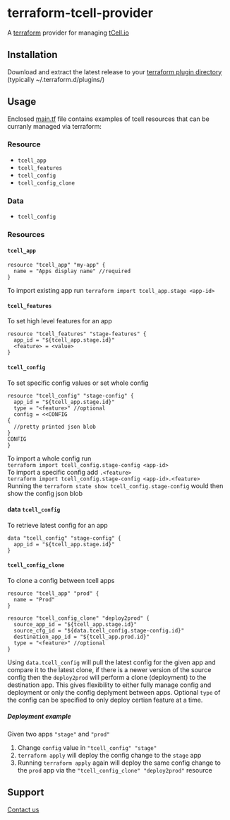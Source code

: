 # terraform-tcell-provider
A [terraform](https://www.terraform.io/) provider for managing [tCell.io](https://www.tcell.io/)

## Installation
Download and extract the latest release to your [terraform plugin directory](https://www.terraform.io/docs/configuration/providers.html#third-party-plugins) (typically ~/.terraform.d/plugins/)

## Usage
Enclosed [main.tf](main.tf) file contains examples of tcell resources that can be curranly managed via terraform:

### Resource
* `tcell_app`
* `tcell_features`
* `tcell_config`
* `tcell_config_clone`
### Data
* `tcell_config`

### Resources

#### `tcell_app`
```hcl
resource "tcell_app" "my-app" {
  name = "Apps display name" //required
}
```
To import existing app run
`terraform import tcell_app.stage <app-id>`
#### `tcell_features`
To set high level features for an app
```hcl
resource "tcell_features" "stage-features" {
  app_id = "${tcell_app.stage.id}"
  <feature> = <value>
}
```
#### `tcell_config`
To set specific config values or set whole config
```hcl
resource "tcell_config" "stage-config" {
  app_id = "${tcell_app.stage.id}"
  type = "<feature>" //optional
  config = <<CONFIG
{
  //pretty printed json blob
}
CONFIG
}
```
To import a whole config run   
`terraform import tcell_config.stage-config <app-id>`   
To import a specific config add `.<feature>`   
`terraform import tcell_config.stage-config <app-id>.<feature>`   
Running the `terraform state show tcell_config.stage-config` would then show the config json blob

#### data `tcell_config`
To retrieve latest config for an app
```hcl
data "tcell_config" "stage-config" {
  app_id = "${tcell_app.stage.id}"
}
```
#### `tcell_config_clone`
To clone a config between tcell apps
```hcl
resource "tcell_app" "prod" {
  name = "Prod"
}

resource "tcell_config_clone" "deploy2prod" {
  source_app_id = "${tcell_app.stage.id}"
  source_cfg_id = "${data.tcell_config.stage-config.id}"
  destination_app_id = "${tcell_app.prod.id}"
  type = "<feature>" //optional
}
```
Using `data.tcell_config` will pull the latest config for the given app and compare it to the latest clone, if there is a newer version of the source config then the `deploy2prod` will perform a clone (deployment) to the destination app. This gives flexibility to either fully manage config and deployment or only the config deplyment between apps. Optional `type` of the config can be specified to only deploy certian feature at a time.

##### Deployment example
Given two apps `"stage"` and `"prod"`
1. Change `config` value in `"tcell_config" "stage"`
1. `terraform apply` will deploy the config change to the `stage` app
1. Running `terraform apply` again will deploy the same config change to the `prod` app via the `"tcell_config_clone" "deploy2prod"` resource


## Support
[Contact us](mailto:support@tcell.io)
